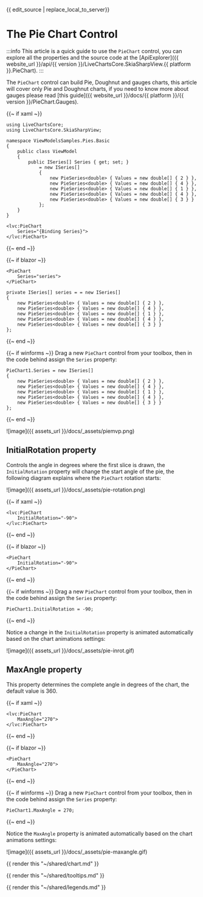 <div id="edit-this-article-source">
    {{ edit_source | replace_local_to_server}}
</div>

# The Pie Chart Control

:::info
This article is a quick guide to use the `PieChart` control, you can explore all the properties and the source code 
at the [ApiExplorer]({{ website_url }}/api/{{ version }}/LiveChartsCore.SkiaSharpView.{{ platform }}.PieChart).
:::

The `PieChart` control can build Pie, Doughnut and gauges charts, this article will cover only Pie and Doughnut charts,
if you need to know more about gauges please read 
[this guide]({{ website_url }}/docs/{{ platform }}/{{ version }}/PieChart.Gauges).

{{~ if xaml ~}}
<pre><code>using LiveChartsCore;
using LiveChartsCore.SkiaSharpView;

namespace ViewModelsSamples.Pies.Basic
{
    public class ViewModel
    {
        public ISeries[] Series { get; set; }
            = new ISeries[]
            {
                new PieSeries&lt;double> { Values = new double[] { 2 } },
                new PieSeries&lt;double> { Values = new double[] { 4 } },
                new PieSeries&lt;double> { Values = new double[] { 1 } },
                new PieSeries&lt;double> { Values = new double[] { 4 } },
                new PieSeries&lt;double> { Values = new double[] { 3 } }
            };
    }
}</code></pre>

<pre><code>&lt;lvc:PieChart
    Series="{Binding Series}">
&lt;/lvc:PieChart></code></pre>
{{~ end ~}}

{{~ if blazor ~}}
<pre><code>&lt;PieChart
    Series="series">
&lt;/PieChart></code></pre>

<pre><code>private ISeries[] series = = new ISeries[]
{
    new PieSeries&lt;double> { Values = new double[] { 2 } },
    new PieSeries&lt;double> { Values = new double[] { 4 } },
    new PieSeries&lt;double> { Values = new double[] { 1 } },
    new PieSeries&lt;double> { Values = new double[] { 4 } },
    new PieSeries&lt;double> { Values = new double[] { 3 } }
};</code></pre>
{{~ end ~}}

{{~ if winforms ~}}
Drag a new `PieChart` control from your toolbox, then in the code behind assign the `Series` property:

<pre><code>PieChart1.Series = new ISeries[]
{
    new PieSeries&lt;double> { Values = new double[] { 2 } },
    new PieSeries&lt;double> { Values = new double[] { 4 } },
    new PieSeries&lt;double> { Values = new double[] { 1 } },
    new PieSeries&lt;double> { Values = new double[] { 4 } },
    new PieSeries&lt;double> { Values = new double[] { 3 } }
};</code></pre>
{{~ end ~}}

![image]({{ assets_url }}/docs/_assets/piemvp.png)

## InitialRotation property

Controls the angle in degrees where the first slice is drawn, the `InitialRotation` property will change the start angle of
the pie, the following diagram explains where the `PieChart` rotation starts:

![image]({{ assets_url }}/docs/_assets/pie-rotation.png)

{{~ if xaml ~}}
<pre><code>&lt;lvc:PieChart
    InitialRotation="-90">
&lt;/lvc:PieChart></code></pre>
{{~ end ~}}

{{~ if blazor ~}}
<pre><code>&lt;PieChart
    InitialRotation="-90">
&lt;/PieChart></code></pre>
{{~ end ~}}

{{~ if winforms ~}}
Drag a new `PieChart` control from your toolbox, then in the code behind assign the `Series` property:

<pre><code>PieChart1.InitialRotation = -90;</code></pre>
{{~ end ~}}

Notice a change in the `InitialRotation` property is animated automatically based on the chart animations settings:

![image]({{ assets_url }}/docs/_assets/pie-inrot.gif)

## MaxAngle property

This property determines the complete angle in degrees of the chart, the default value is 360.

{{~ if xaml ~}}
<pre><code>&lt;lvc:PieChart
    MaxAngle="270">
&lt;/lvc:PieChart></code></pre>
{{~ end ~}}

{{~ if blazor ~}}
<pre><code>&lt;PieChart
    MaxAngle="270">
&lt;/PieChart></code></pre>
{{~ end ~}}

{{~ if winforms ~}}
Drag a new `PieChart` control from your toolbox, then in the code behind assign the `Series` property:

<pre><code>PieChart1.MaxAngle = 270;</code></pre>
{{~ end ~}}

Notice the `MaxAngle` property is animated automatically based on the chart animations settings:

![image]({{ assets_url }}/docs/_assets/pie-maxangle.gif)

{{ render this "~/shared/chart.md" }}

{{ render this "~/shared/tooltips.md" }}

{{ render this "~/shared/legends.md" }}
